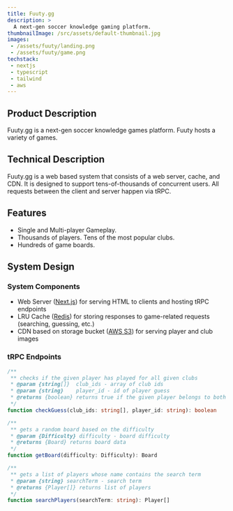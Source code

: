 ```yaml
---
title: Fuuty.gg
description: >
  A next-gen soccer knowledge gaming platform.
thumbnailImage: /src/assets/default-thumbnail.jpg
images:
 - /assets/fuuty/landing.png
 - /assets/fuuty/game.png
techstack:
 - nextjs
 - typescript
 - tailwind
 - aws
---
```


## Product Description
Fuuty.gg is a next-gen soccer knowledge games platform. Fuuty hosts a variety of games.

## Technical Description
Fuuty.gg is a web based system that consists of a web server, cache, and CDN. It is designed to support tens-of-thousands of concurrent users. All requests between the client and server happen via tRPC.

## Features
- Single and Multi-player Gameplay.
- Thousands of players. Tens of the most popular clubs.
- Hundreds of game boards.

## System Design
### System Components
- Web Server ([Next.js](https://nextjs.org/)) for serving HTML to clients and hosting tRPC endpoints
- LRU Cache ([Redis](https://redis.io/)) for storing responses to game-related requests (searching, guessing, etc.)
- CDN based on storage bucket ([AWS S3](https://aws.amazon.com/s3/)) for serving player and club images

### tRPC Endpoints
```typescript
/**
 ** checks if the given player has played for all given clubs
 * @param {string[]}  club_ids - array of club ids
 * @param {string}    player_id - id of player guess
 * @returns {boolean} returns true if the given player belongs to both clubs, false otherwise
 */
function checkGuess(club_ids: string[], player_id: string): boolean
```

```typescript
/**
 ** gets a random board based on the difficulty
 * @param {Difficulty} difficulty - board difficulty
 * @returns {Board} returns board data
 */
function getBoard(difficulty: Difficulty): Board
```

```typescript
/**
 ** gets a list of players whose name contains the search term
 * @param {string} searchTerm - search term
 * @returns {Player[]} returns list of players
 */
function searchPlayers(searchTerm: string): Player[]
```
